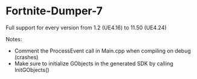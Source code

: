 # Fortnite-Dumper-7

Full support for every version from 1.2 (UE4.16) to 11.50 (UE4.24)

Notes:
- Comment the ProcessEvent call in Main.cpp when compiling on debug (crashes)
- Make sure to initialize GObjects in the generated SDK by calling InitGObjects()
